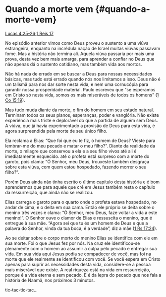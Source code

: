 # **Quando a morte vem** {#quando-a-morte-vem}

[Lucas 4:25-26](http://bibliaonline.com.br/acf/lc/4/25-26);[1 Reis 17](http://bibliaonline.com.br/acf/1rs/17)

No episódio anterior vimos como Deus proveu o sustento a uma viúva estrangeira, enquanto na incrédula nação de Israel muitas viúvas passavam fome. Mas a história não termina ali. Aquela viúva passaria por mais uma prova, desta vez bem mais amarga, para aprender a confiar no Deus que não apenas dá o sustento cotidiano, mas também vida aos mortos.

Não há nada de errado em se buscar a Deus para nossas necessidades básicas, mas tudo está errado quando nós nos limitamos a isso. Deus não é um talismã para nos dar sorte nesta vida, e nem uma cornucópia para garantir nossa prosperidade material. Paulo escreveu que &quot;se esperamos em Cristo só nesta vida, somos os mais miseráveis de todos os homens&quot; ([1 Co 15:19](http://bibliaonline.com.br/acf/1co/15/19)).

Mas tudo muda diante da morte, o fim do homem em seu estado natural. Terminam todos os seus planos, esperanças, poder e vanglória. Não existe experiência mais triste e deplorável do que a partida de alguém sem Deus. A viúva, que já havia experimentado a provisão de Deus para esta vida, é agora surpreendida pela morte de seu único filho.

Ela reclama a Elias: “Que foi que eu te fiz, ó homem de Deus? Vieste para lembrar-me do meu pecado e matar o meu filho?”. Diante da realidade da morte, o milagre que conservou a ela e a seu filho vivos até ali é imediatamente esquecido. até o profeta está surpreso com a morte do garoto, pois clama: “Ó Senhor, meu Deus, trouxeste também desgraça sobre esta viúva, com quem estou hospedado, fazendo morrer o seu filho?”.

Porém Deus ainda não tinha escrito o último capítulo desta história e é bom aprendermos que para aquele que crê em Jesus também resta o capítulo da ressurreição, que ainda não se realizou.

Elias carrega o garoto para o quarto onde o profeta estava hospedado, no andar de cima, e o deita em sua cama. Então ele próprio se deita sobre o menino três vezes e clama: “Ó Senhor, meu Deus, faze voltar a vida a este menino!”. O Senhor ouve o clamor de Elias e ressuscita o menino, que é entregue à sua mãe. “Agora sei que tu és um homem de Deus e que a palavra do Senhor, vinda da tua boca, é a verdade”, diz a mãe ([1 Rs 17:24](http://bibliaonline.com.br/acf/1rs/17/24)).

Ao se deitar sobre o corpo morto do menino Elias se identifica com ele em sua morte. Foi o que Jesus fez por nós. Na cruz ele identificou-se plenamente com o homem ao assumir a culpa pelo pecado e entregar sua vida. Em sua vida aqui Jesus podia se compadecer de você, mas foi na morte que ele realmente se identificou com você. Se você espera em Cristo apenas para suprir as necessidades desta vida, considere-se a pessoa mais miserável que existe. A real riqueza está na vida em ressurreição, porque é a vida eterna e sem pecado. E é da lepra do pecado que nos fala a história de Naamã, nos próximos 3 minutos.

tic-tac-tic-tac...